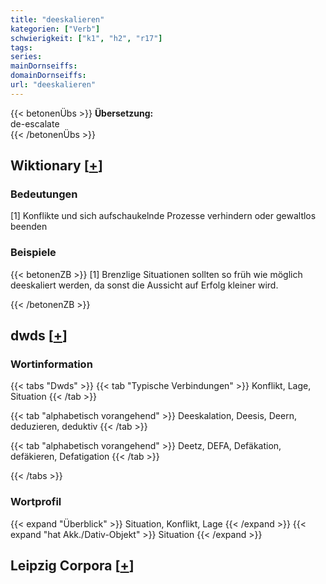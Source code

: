 ```yaml
---
title: "deeskalieren"
kategorien: ["Verb"]
schwierigkeit: ["k1", "h2", "r17"]
tags:
series:
mainDornseiffs:
domainDornseiffs:
url: "deeskalieren"
---
```


{{< betonenÜbs >}}
**Übersetzung:**  
de-escalate  
{{< /betonenÜbs >}}

## Wiktionary [[+](https://de.wiktionary.org/wiki/deeskalieren)]

### Bedeutungen
[1] Konflikte und sich aufschaukelnde Prozesse verhindern oder gewaltlos beenden  

### Beispiele
{{< betonenZB >}}
[1] Brenzlige Situationen sollten so früh wie möglich deeskaliert werden, da sonst die Aussicht auf Erfolg kleiner wird.  

{{< /betonenZB >}}


## dwds [[+](https://www.dwds.de/wb/deeskalieren)]

### Wortinformation
{{< tabs "Dwds" >}}
{{< tab "Typische Verbindungen" >}}
Konflikt, Lage, Situation
{{< /tab >}}

{{< tab "alphabetisch vorangehend" >}}
Deeskalation, Deesis, Deern, deduzieren, deduktiv
{{< /tab >}}

{{< tab "alphabetisch vorangehend" >}}
Deetz, DEFA, Defäkation, defäkieren, Defatigation
{{< /tab >}}

{{< /tabs >}}

### Wortprofil
{{< expand "Überblick" >}} Situation, Konflikt, Lage {{< /expand >}}
{{< expand "hat Akk./Dativ-Objekt" >}} Situation {{< /expand >}}

## Leipzig Corpora [[+](https://corpora.uni-leipzig.de/en/res?word=deeskalieren&corpusId=deu_newscrawl-public_2018)]

